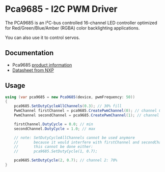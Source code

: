 # Pca9685 - I2C PWM Driver

The PCA9685 is an I²C-bus controlled 16-channel LED controller optimized for Red/Green/Blue/Amber (RGBA) color backlighting applications.

You can also use it to control servos.

## Documentation

- Pca9685 [product information](https://www.nxp.com/products/analog/interfaces/ic-bus/ic-led-controllers/16-channel-12-bit-pwm-fm-plus-ic-bus-led-controller:PCA9685)
- [Datasheet from NXP](https://www.nxp.com/docs/en/data-sheet/PCA9685.pdf)

## Usage

```csharp
using (var pca9685 = new Pca9685(device, pwmFrequency: 50))
{
    pca9685.SetDutyCycleAllChannels(0.3); // 30% fill
    PwmChannel firstChannel = pca9685.CreatePwmChannel(0); // channel 0
    PwmChannel secondChannel = pca9685.CreatePwmChannel(1); // channel 1

    firstChannel.DutyCycle = 0.0; // min
    secondChannel.DutyCycle = 1.0; // max

    // note: SetDutyCycleAllChannels cannot be used anymore
    //       because it would interfere with firstChannel and secondChannel setting
    //       this cannot be done either:
    //       pca9685.SetDutyCycle(1, 0.7);

    pca9685.SetDutyCycle(2, 0.7); // channel 2: 70%
}
```
